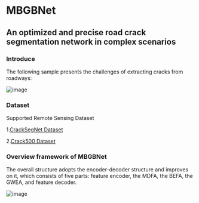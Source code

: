 # MBGBNet
## An optimized and precise road crack segmentation network in complex scenarios

### Introduce

The following sample presents the challenges of extracting cracks from roadways:

![image](https://github.com/user-attachments/assets/0eaf4f54-a36f-4cb8-a504-449d9235d9bc)

### Dataset

Supported Remote Sensing Dataset

1.[CrackSegNet Dataset](https://www.kaggle.com/datasets/tarkanatakkan/dataforcrack)

2.[Crack500 Dataset](https://www.kaggle.com/datasets/pauldavid22/crack50020220509t090436z001)

### Overview framework of MBGBNet

The overall structure adopts the encoder-decoder structure and improves on it, which consists of five parts: feature encoder, the MDFA, the BEFA, the GWEA, and feature decoder.

![image](https://github.com/user-attachments/assets/52363310-2f41-43fd-9fdc-c4a30071501a)
